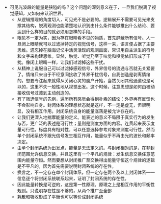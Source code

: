 - 可见光波段的能量是狭隘的吗？这个问题的深刻意义在于，一旦我们脱离了视觉感知，又如何来认识世界。
	- 从逻辑推理的角度切入，可见光不是必要的。逻辑展开不需要可见光来支撑其结构，脱离观测也能清楚地认识到由什么条件能够推出什么结论、要达到什么样的目的就必须用怎样的手段。
	- 眼见不一定为实，因为存在眼睛看不见的物质，首先屏蔽所有信号。人一旦闭上眼睛就可以过滤掉特定的视觉信号，这样一来，语言便占据了主要思维。遗忘掉在脑海记忆中活灵活现的观测画面，常识用自主派生的符号和文字来构建思维。显然，触觉、听觉乃至于味觉和嗅觉依旧形成了干扰。像闭上眼睛一样，让我们过滤掉这些干扰。
	- 从精神上说服自己可以过滤掉感观信号，外界信号的流通与否就无关紧要了。情绪只来自于不经意间接收了外界干扰信号，自我创造是剥离情绪的。想要专注起来就得从关闭心灵的窗户开始，当然关闭其他通道也是可以的，这里不失一般性地从视觉出发。这个时候，注意思想是如何由被动接收信号过渡到主动创造的。
	- 有了筛选信号的先例，遍历所有感觉会得到朴素的结论：外界再有反馈也不会影响自身。封闭体系的理想状态就是这样，不一定是虚无，但很明显，没有相互作用。封闭系统自身的能量涨落是被允许存在的。
	- 让我们更深入地揣摩能量的定义。能表述的意义不局限于真实行为的发生与否，更广泛的表述是可行性；量则是测度方面的内容。连贯起来表示度量可行性。标度具有相对性，可以任意选择参考对象来测度可行性。然而单个封闭系统不跟光信号发生相互作用，能量似乎不再由光的波长和频率决定。
	- 由单个封闭系统为出发点，能量是无法定义的。与封闭相对的是，在非封闭范围允许信息交换，并且这里有一个平凡的规律：发生信息交换任意范围内能量守恒。然而要想从封闭推广至交换得出能量守恒这个规律的逻辑是不平凡的，因为首先需要说明封闭系统的存在性。
	- 换言之，不一定存在单个封闭体系，但一定存在两个及以上封闭体系——信息逐个将封闭系统联系起来，证明了封闭系统的存在性。
	- 因此能量转换是可逆的，这是第一性原理。原理之上是相互作用的平衡性规则。只说明存在性是不够的，从两个推广至全部
	- 耗散和吸收形成了平衡也可以等价成封闭系统